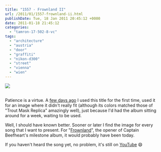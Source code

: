 ```yaml
---
title: "1557 - Frownland II"
url: /2011/01/1557-frownland-ii.html
publishDate: Tue, 18 Jan 2011 20:45:12 +0000
date: 2011-01-18 21:45:12
categories: 
  - "tamron-17-502-8-vc"
tags: 
  - "architecture"
  - "austria"
  - "door"
  - "graffiti"
  - "nikon-d300"
  - "street"
  - "vienna"
  - "wien"
---
```

<div class="container">
<div class="center"><a target="_blank" href="https://d25zfm9zpd7gm5.cloudfront.net/1200x1200/2011/20110118_083425_ps.jpg"><img src="https://d25zfm9zpd7gm5.cloudfront.net/0600x0600/2011/20110118_083425_ps.jpg" /></a></div>
</div>
<br />

Patience is a virtue. A <a target="_blank" href="/2011/01/1553-frownland.html">few days ago</a> I used this title for the first time, used it for an image where it didn't really fit (although its colors matched those of "Trout Mask Replica" amazingly well), just because I'd had the album sitting around for a week, waiting to be used.

 Well, I should have known better. Sooner or later I find the image for every song that I want to present. For "<a target="_blank" href="http://www.lyricsmode.com/lyrics/c/captain_beefheart/frownland.html">Frownland</a>", the opener of Captain Beefheart's milestone album, it would probably have been today. 

If you haven't heard the song yet, no problem, it's still on <a target="_blank" href="http://www.youtube.com/watch?v=kme3Y1RpmUg">YouTube</a> 😄
